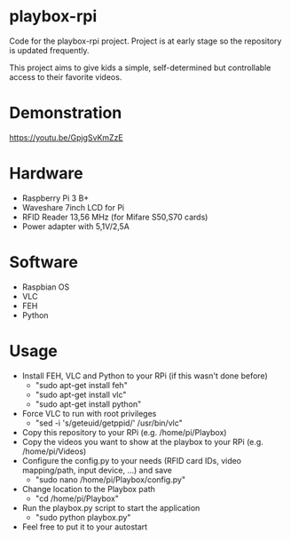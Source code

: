 # playbox-rpi
Code for the playbox-rpi project. Project is at early stage so the repository is updated frequently.

This project aims to give kids a simple, self-determined but controllable access to their favorite videos.
# Demonstration
https://youtu.be/GpjgSvKmZzE

# Hardware
- Raspberry Pi 3 B+
- Waveshare 7inch LCD for Pi
- RFID Reader 13,56 MHz (for Mifare S50,S70 cards)
- Power adapter with 5,1V/2,5A

# Software
- Raspbian OS
- VLC
- FEH
- Python

# Usage
- Install FEH, VLC and Python to your RPi (if this wasn't done before)
  - "sudo apt-get install feh"
  - "sudo apt-get install vlc"
  - "sudo apt-get install python"
- Force VLC to run with root privileges
  - "sed -i 's/geteuid/getppid/' /usr/bin/vlc"
- Copy this repository to your RPi (e.g. /home/pi/Playbox)
- Copy the videos you want to show at the playbox to your RPi (e.g. /home/pi/Videos)
- Configure the config.py to your needs (RFID card IDs, video mapping/path, input device, ...) and save
  - "sudo nano /home/pi/Playbox/config.py"
- Change location to the Playbox path
  - "cd /home/pi/Playbox"
- Run the playbox.py script to start the application
  - "sudo python playbox.py"
- Feel free to put it to your autostart


